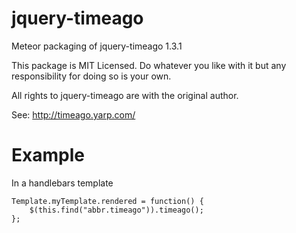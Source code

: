 jquery-timeago
============

Meteor packaging of jquery-timeago 1.3.1

This package is MIT Licensed. Do whatever you like with it but any
responsibility for doing so is your own.

All rights to jquery-timeago are with the original author.

See: http://timeago.yarp.com/

Example
============
In a handlebars template

    Template.myTemplate.rendered = function() {
        $(this.find("abbr.timeago")).timeago();
    };
